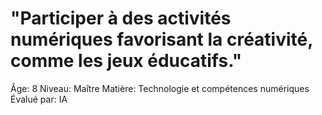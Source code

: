 # "Participer à des activités numériques favorisant la créativité, comme les jeux éducatifs."

Âge: 8
Niveau: Maître
Matière: Technologie et compétences numériques
Évalué par: IA
